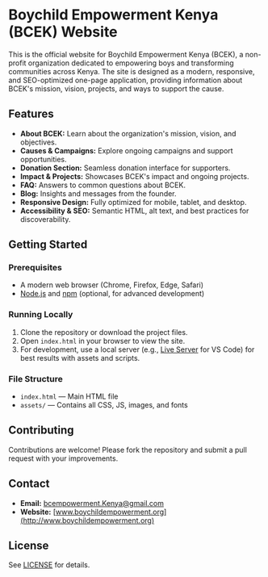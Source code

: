 # Boychild Empowerment Kenya (BCEK) Website

This is the official website for Boychild Empowerment Kenya (BCEK), a non-profit organization dedicated to empowering boys and transforming communities across Kenya. The site is designed as a modern, responsive, and SEO-optimized one-page application, providing information about BCEK's mission, vision, projects, and ways to support the cause.

## Features

- **About BCEK:** Learn about the organization's mission, vision, and objectives.
- **Causes & Campaigns:** Explore ongoing campaigns and support opportunities.
- **Donation Section:** Seamless donation interface for supporters.
- **Impact & Projects:** Showcases BCEK's impact and ongoing projects.
- **FAQ:** Answers to common questions about BCEK.
- **Blog:** Insights and messages from the founder.
- **Responsive Design:** Fully optimized for mobile, tablet, and desktop.
- **Accessibility & SEO:** Semantic HTML, alt text, and best practices for discoverability.

## Getting Started

### Prerequisites

- A modern web browser (Chrome, Firefox, Edge, Safari)
- [Node.js](https://nodejs.org/) and [npm](https://www.npmjs.com/) (optional, for advanced development)

### Running Locally

1. Clone the repository or download the project files.
2. Open `index.html` in your browser to view the site.
3. For development, use a local server (e.g., [Live Server](https://marketplace.visualstudio.com/items?itemName=ritwickdey.LiveServer) for VS Code) for best results with assets and scripts.

### File Structure

- `index.html` — Main HTML file
- `assets/` — Contains all CSS, JS, images, and fonts

## Contributing

Contributions are welcome! Please fork the repository and submit a pull request with your improvements.

## Contact

- **Email:** bcempowerment.Kenya@gmail.com
- **Website:** [www.boychildempowerment.org](http://www.boychildempowerment.org)

## License

See [LICENSE](LICENSE) for details.
